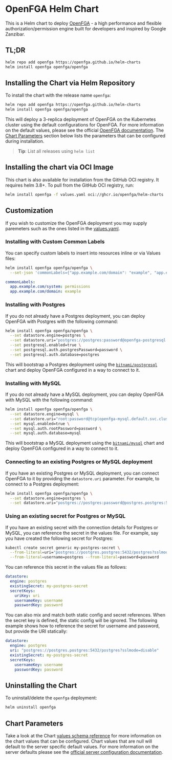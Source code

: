 # OpenFGA Helm Chart

This is a Helm chart to deploy [OpenFGA](https://github.com/openfga/openfga) - a high performance and flexible authorization/permission engine built for developers and inspired by Google Zanzibar.

## TL;DR

```sh
helm repo add openfga https://openfga.github.io/helm-charts
helm install openfga openfga/openfga
```

## Installing the Chart via Helm Repository

To install the chart with the release name `openfga`:

```sh
helm repo add openfga https://openfga.github.io/helm-charts
helm install openfga openfga/openfga
```

This will deploy a 3-replica deployment of OpenFGA on the Kubernetes cluster using the default configurations for OpenFGA. For more information on the default values, please see the official [OpenFGA documentation](https://openfga.dev/docs/getting-started/setup-openfga/docker#configuring-the-server). The [Chart Parameters](#chart-parameters) section below lists the parameters that can be configured during installation.

> **Tip**: List all releases using `helm list`

## Installing the chart via OCI Image

This chart is also available for installation from the GitHub OCI registry. It requires helm 3.8+.
To pull from the GitHub OCI registry, run:

```sh
helm install openfga -f values.yaml oci://ghcr.io/openfga/helm-charts
```

## Customization

If you wish to customize the OpenFGA deployment you may supply paremeters such as the ones listed in the [values.yaml](/charts/openfga/values.yaml).

### Installing with Custom Common Labels

You can specify custom labels to insert into resources inline or via Values files:

```sh
helm install openfga openfga/openfga \
  --set-json 'commonLabels={"app.example.com/domain": "example", "app.example.com/system": "permissions"}'
```

```yaml
commonLabels:
  app.example.com/system: permissions
  app.example.com/domain: example
```

### Installing with Postgres

If you do not already have a Postgres deployment, you can deploy OpenFGA with Postgres with the following command:

```sh
helm install openfga openfga/openfga \
  --set datastore.engine=postgres \
  --set datastore.uri="postgres://postgres:password@openfga-postgresql.default.svc.cluster.local:5432/postgres?sslmode=disable" \
  --set postgresql.enabled=true \
  --set postgresql.auth.postgresPassword=password \
  --set postgresql.auth.database=postgres
```

This will bootstrap a Postgres deployment using the [`bitnami/postgresql`](https://artifacthub.io/packages/helm/bitnami/postgresql) chart and deploy OpenFGA configured in a way to connect to it.

### Installing with MySQL

If you do not already have a MySQL deployment, you can deploy OpenFGA with MySQL with the following command:

```sh
helm install openfga openfga/openfga \
  --set datastore.engine=mysql \
  --set datastore.uri="root:password@tcp(openfga-mysql.default.svc.cluster.local:3306)/mysql?parseTime=true" \
  --set mysql.enabled=true \
  --set mysql.auth.rootPassword=password \
  --set mysql.auth.database=mysql
```

This will bootstrap a MySQL deployment using the [`bitnami/mysql`](https://artifacthub.io/packages/helm/bitnami/mysql) chart and deploy OpenFGA configured in a way to connect to it.

### Connecting to an existing Postgres or MySQL deployment

If you have an existing Postgres or MySQL deployment, you can connect OpenFGA to it by providing the `datastore.uri` parameter. For example, to connect to a Postgres deployment:

```sh
helm install openfga openfga/openfga \
  --set datastore.engine=postgres \
  --set datastore.uri="postgres://postgres:password@postgres.postgres:5432/postgres?sslmode=disable"
```

### Using an existing secret for Postgres or MySQL

If you have an existing secret with the connection details for Postgres or MySQL, you can reference the secret in the values file. For example, say you have created the following secret for Postgres:

```sh
kubectl create secret generic my-postgres-secret \
  --from-literal=uri="postgres://postgres.postgres:5432/postgres?sslmode=disable" \
  --from-literal=username=postgres --from-literal=password=password
```

You can reference this secret in the values file as follows:

```yaml
datastore:
  engine: postgres
  existingSecret: my-postgres-secret
  secretKeys:
    uriKey: uri
    usernameKey: username
    passwordKey: password
```

You can also mix and match both static config and secret references. When the secret key is defined, the static config will be ignored. The following example shows how to reference the secret for username and password, but provide the URI statically:

```yaml
datastore:
  engine: postgres
  uri: "postgres://postgres.postgres:5432/postgres?sslmode=disable"
  existingSecret: my-postgres-secret
  secretKeys:
    usernameKey: username
    passwordKey: password
```

## Uninstalling the Chart

To uninstall/delete the `openfga` deployment:

```sh
helm uninstall openfga
```

## Chart Parameters

Take a look at the Chart [values schema reference](https://artifacthub.io/packages/helm/openfga/openfga?modal=values-schema) for more information on the chart values that can be configured. Chart values that are null will default to the server specific default values. For more information on the server defaults please see the [official server configuration documentation](https://openfga.dev/docs/getting-started/setup-openfga/docker#configuring-the-server).
